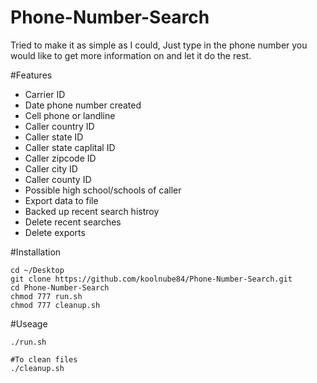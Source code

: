 # Phone-Number-Search
Tried to make it as simple as I could, Just type in the phone number you would like to get more information on and let it do the rest.

#Features
- Carrier ID
- Date phone number created
- Cell phone or landline
- Caller country ID
- Caller state ID
- Caller state caplital ID
- Caller zipcode ID
- Caller city ID
- Caller county ID
- Possible high school/schools of caller
- Export data to file
- Backed up recent search histroy
- Delete recent searches
- Delete exports

#Installation
```shell
cd ~/Desktop
git clone https://github.com/koolnube84/Phone-Number-Search.git
cd Phone-Number-Search
chmod 777 run.sh
chmod 777 cleanup.sh
```

#Useage
```
./run.sh

#To clean files
./cleanup.sh
```
